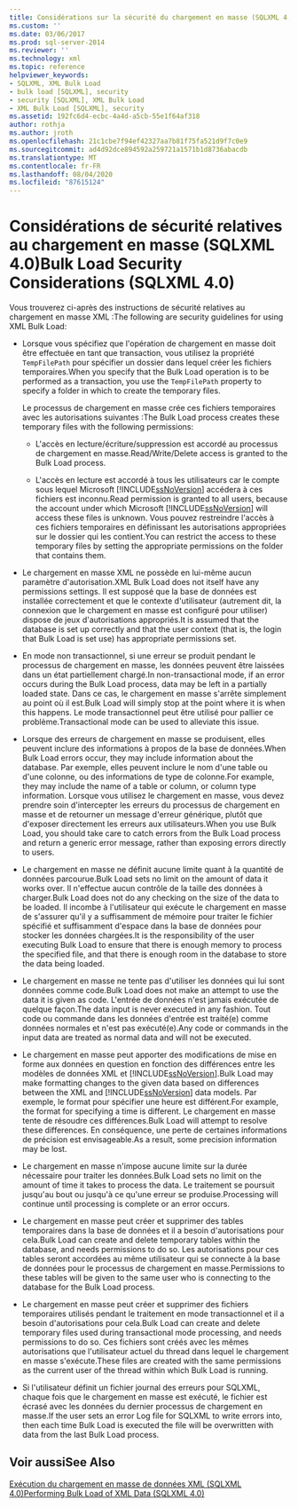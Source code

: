 ```yaml
---
title: Considérations sur la sécurité du chargement en masse (SQLXML 4,0) | Microsoft Docs
ms.custom: ''
ms.date: 03/06/2017
ms.prod: sql-server-2014
ms.reviewer: ''
ms.technology: xml
ms.topic: reference
helpviewer_keywords:
- SQLXML, XML Bulk Load
- bulk load [SQLXML], security
- security [SQLXML], XML Bulk Load
- XML Bulk Load [SQLXML], security
ms.assetid: 192fc6d4-ecbc-4a4d-a5cb-55e1f64af318
author: rothja
ms.author: jroth
ms.openlocfilehash: 21c1cbe7f94ef42327aa7b81f75fa521d9f7c0e9
ms.sourcegitcommit: ad4d92dce894592a259721a1571b1d8736abacdb
ms.translationtype: MT
ms.contentlocale: fr-FR
ms.lasthandoff: 08/04/2020
ms.locfileid: "87615124"
---
```

# <a name="bulk-load-security-considerations-sqlxml-40"></a><span data-ttu-id="fdb90-102">Considérations de sécurité relatives au chargement en masse (SQLXML 4.0)</span><span class="sxs-lookup"><span data-stu-id="fdb90-102">Bulk Load Security Considerations (SQLXML 4.0)</span></span>
  <span data-ttu-id="fdb90-103">Vous trouverez ci-après des instructions de sécurité relatives au chargement en masse XML :</span><span class="sxs-lookup"><span data-stu-id="fdb90-103">The following are security guidelines for using XML Bulk Load:</span></span>  
  
-   <span data-ttu-id="fdb90-104">Lorsque vous spécifiez que l'opération de chargement en masse doit être effectuée en tant que transaction, vous utilisez la propriété `TempFilePath` pour spécifier un dossier dans lequel créer les fichiers temporaires.</span><span class="sxs-lookup"><span data-stu-id="fdb90-104">When you specify that the Bulk Load operation is to be performed as a transaction, you use the `TempFilePath` property to specify a folder in which to create the temporary files.</span></span>  
  
     <span data-ttu-id="fdb90-105">Le processus de chargement en masse crée ces fichiers temporaires avec les autorisations suivantes :</span><span class="sxs-lookup"><span data-stu-id="fdb90-105">The Bulk Load process creates these temporary files with the following permissions:</span></span>  
  
    -   <span data-ttu-id="fdb90-106">L'accès en lecture/écriture/suppression est accordé au processus de chargement en masse.</span><span class="sxs-lookup"><span data-stu-id="fdb90-106">Read/Write/Delete access is granted to the Bulk Load process.</span></span>  
  
    -   <span data-ttu-id="fdb90-107">L'accès en lecture est accordé à tous les utilisateurs car le compte sous lequel Microsoft [!INCLUDE[ssNoVersion](../../../includes/ssnoversion-md.md)] accédera à ces fichiers est inconnu.</span><span class="sxs-lookup"><span data-stu-id="fdb90-107">Read permission is granted to all users, because the account under which Microsoft [!INCLUDE[ssNoVersion](../../../includes/ssnoversion-md.md)] will access these files is unknown.</span></span> <span data-ttu-id="fdb90-108">Vous pouvez restreindre l'accès à ces fichiers temporaires en définissant les autorisations appropriées sur le dossier qui les contient.</span><span class="sxs-lookup"><span data-stu-id="fdb90-108">You can restrict the access to these temporary files by setting the appropriate permissions on the folder that contains them.</span></span>  
  
-   <span data-ttu-id="fdb90-109">Le chargement en masse XML ne possède en lui-même aucun paramètre d'autorisation.</span><span class="sxs-lookup"><span data-stu-id="fdb90-109">XML Bulk Load does not itself have any permissions settings.</span></span> <span data-ttu-id="fdb90-110">Il est supposé que la base de données est installée correctement et que le contexte d'utilisateur (autrement dit, la connexion que le chargement en masse est configuré pour utiliser) dispose de jeux d'autorisations appropriés.</span><span class="sxs-lookup"><span data-stu-id="fdb90-110">It is assumed that the database is set up correctly and that the user context (that is, the login that Bulk Load is set use) has appropriate permissions set.</span></span>  
  
-   <span data-ttu-id="fdb90-111">En mode non transactionnel, si une erreur se produit pendant le processus de chargement en masse, les données peuvent être laissées dans un état partiellement chargé.</span><span class="sxs-lookup"><span data-stu-id="fdb90-111">In non-transactional mode, if an error occurs during the Bulk Load process, data may be left in a partially loaded state.</span></span> <span data-ttu-id="fdb90-112">Dans ce cas, le chargement en masse s'arrête simplement au point où il est.</span><span class="sxs-lookup"><span data-stu-id="fdb90-112">Bulk Load will simply stop at the point where it is when this happens.</span></span> <span data-ttu-id="fdb90-113">Le mode transactionnel peut être utilisé pour pallier ce problème.</span><span class="sxs-lookup"><span data-stu-id="fdb90-113">Transactional mode can be used to alleviate this issue.</span></span>  
  
-   <span data-ttu-id="fdb90-114">Lorsque des erreurs de chargement en masse se produisent, elles peuvent inclure des informations à propos de la base de données.</span><span class="sxs-lookup"><span data-stu-id="fdb90-114">When Bulk Load errors occur, they may include information about the database.</span></span> <span data-ttu-id="fdb90-115">Par exemple, elles peuvent inclure le nom d'une table ou d'une colonne, ou des informations de type de colonne.</span><span class="sxs-lookup"><span data-stu-id="fdb90-115">For example, they may include the name of a table or column, or column type information.</span></span> <span data-ttu-id="fdb90-116">Lorsque vous utilisez le chargement en masse, vous devez prendre soin d'intercepter les erreurs du processus de chargement en masse et de retourner un message d'erreur générique, plutôt que d'exposer directement les erreurs aux utilisateurs.</span><span class="sxs-lookup"><span data-stu-id="fdb90-116">When you use Bulk Load, you should take care to catch errors from the Bulk Load process and return a generic error message, rather than exposing errors directly to users.</span></span>  
  
-   <span data-ttu-id="fdb90-117">Le chargement en masse ne définit aucune limite quant à la quantité de données parcourue.</span><span class="sxs-lookup"><span data-stu-id="fdb90-117">Bulk Load sets no limit on the amount of data it works over.</span></span> <span data-ttu-id="fdb90-118">Il n'effectue aucun contrôle de la taille des données à charger.</span><span class="sxs-lookup"><span data-stu-id="fdb90-118">Bulk Load does not do any checking on the size of the data to be loaded.</span></span> <span data-ttu-id="fdb90-119">Il incombe à l'utilisateur qui exécute le chargement en masse de s'assurer qu'il y a suffisamment de mémoire pour traiter le fichier spécifié et suffisamment d'espace dans la base de données pour stocker les données chargées.</span><span class="sxs-lookup"><span data-stu-id="fdb90-119">It is the responsibility of the user executing Bulk Load to ensure that there is enough memory to process the specified file, and that there is enough room in the database to store the data being loaded.</span></span>  
  
-   <span data-ttu-id="fdb90-120">Le chargement en masse ne tente pas d'utiliser les données qui lui sont données comme code.</span><span class="sxs-lookup"><span data-stu-id="fdb90-120">Bulk Load does not make an attempt to use the data it is given as code.</span></span> <span data-ttu-id="fdb90-121">L'entrée de données n'est jamais exécutée de quelque façon.</span><span class="sxs-lookup"><span data-stu-id="fdb90-121">The data input is never executed in any fashion.</span></span> <span data-ttu-id="fdb90-122">Tout code ou commande dans les données d'entrée est traité(e) comme données normales et n'est pas exécuté(e).</span><span class="sxs-lookup"><span data-stu-id="fdb90-122">Any code or commands in the input data are treated as normal data and will not be executed.</span></span>  
  
-   <span data-ttu-id="fdb90-123">Le chargement en masse peut apporter des modifications de mise en forme aux données en question en fonction des différences entre les modèles de données XML et [!INCLUDE[ssNoVersion](../../../includes/ssnoversion-md.md)].</span><span class="sxs-lookup"><span data-stu-id="fdb90-123">Bulk Load may make formatting changes to the given data based on differences between the XML and [!INCLUDE[ssNoVersion](../../../includes/ssnoversion-md.md)] data models.</span></span> <span data-ttu-id="fdb90-124">Par exemple, le format pour spécifier une heure est différent.</span><span class="sxs-lookup"><span data-stu-id="fdb90-124">For example, the format for specifying a time is different.</span></span> <span data-ttu-id="fdb90-125">Le chargement en masse tente de résoudre ces différences.</span><span class="sxs-lookup"><span data-stu-id="fdb90-125">Bulk Load will attempt to resolve these differences.</span></span> <span data-ttu-id="fdb90-126">En conséquence, une perte de certaines informations de précision est envisageable.</span><span class="sxs-lookup"><span data-stu-id="fdb90-126">As a result, some precision information may be lost.</span></span>  
  
-   <span data-ttu-id="fdb90-127">Le chargement en masse n'impose aucune limite sur la durée nécessaire pour traiter les données.</span><span class="sxs-lookup"><span data-stu-id="fdb90-127">Bulk Load sets no limit on the amount of time it takes to process the data.</span></span> <span data-ttu-id="fdb90-128">Le traitement se poursuit jusqu'au bout ou jusqu'à ce qu'une erreur se produise.</span><span class="sxs-lookup"><span data-stu-id="fdb90-128">Processing will continue until processing is complete or an error occurs.</span></span>  
  
-   <span data-ttu-id="fdb90-129">Le chargement en masse peut créer et supprimer des tables temporaires dans la base de données et il a besoin d'autorisations pour cela.</span><span class="sxs-lookup"><span data-stu-id="fdb90-129">Bulk Load can create and delete temporary tables within the database, and needs permissions to do so.</span></span> <span data-ttu-id="fdb90-130">Les autorisations pour ces tables seront accordées au même utilisateur qui se connecte à la base de données pour le processus de chargement en masse.</span><span class="sxs-lookup"><span data-stu-id="fdb90-130">Permissions to these tables will be given to the same user who is connecting to the database for the Bulk Load process.</span></span>  
  
-   <span data-ttu-id="fdb90-131">Le chargement en masse peut créer et supprimer des fichiers temporaires utilisés pendant le traitement en mode transactionnel et il a besoin d'autorisations pour cela.</span><span class="sxs-lookup"><span data-stu-id="fdb90-131">Bulk Load can create and delete temporary files used during transactional mode processing, and needs permissions to do so.</span></span> <span data-ttu-id="fdb90-132">Ces fichiers sont créés avec les mêmes autorisations que l'utilisateur actuel du thread dans lequel le chargement en masse s'exécute.</span><span class="sxs-lookup"><span data-stu-id="fdb90-132">These files are created with the same permissions as the current user of the thread within which Bulk Load is running.</span></span>  
  
-   <span data-ttu-id="fdb90-133">Si l'utilisateur définit un fichier journal des erreurs pour SQLXML, chaque fois que le chargement en masse est exécuté, le fichier est écrasé avec les données du dernier processus de chargement en masse.</span><span class="sxs-lookup"><span data-stu-id="fdb90-133">If the user sets an error Log file for SQLXML to write errors into, then each time Bulk Load is executed the file will be overwritten with data from the last Bulk Load process.</span></span>  
  
## <a name="see-also"></a><span data-ttu-id="fdb90-134">Voir aussi</span><span class="sxs-lookup"><span data-stu-id="fdb90-134">See Also</span></span>  
 [<span data-ttu-id="fdb90-135">Exécution du chargement en masse de données XML &#40;SQLXML 4.0&#41;</span><span class="sxs-lookup"><span data-stu-id="fdb90-135">Performing Bulk Load of XML Data &#40;SQLXML 4.0&#41;</span></span>](../bulk-load-xml/performing-bulk-load-of-xml-data-sqlxml-4-0.md)  
  
  
